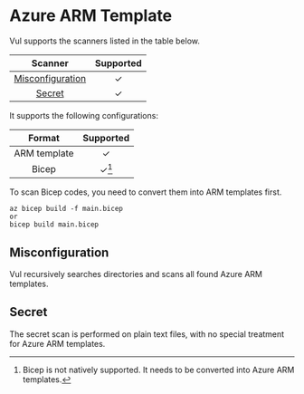 # Azure ARM Template
Vul supports the scanners listed in the table below.

|      Scanner       | Supported |
| :----------------: | :-------: |
| [Misconfiguration] |     ✓     |
|      [Secret]      |     ✓     |

It supports the following configurations:

|    Format    | Supported |
| :----------: | :-------: |
| ARM template |     ✓     |
|    Bicep     |   ✓[^1]   |

To scan Bicep codes, you need to convert them into ARM templates first.

```
az bicep build -f main.bicep
or
bicep build main.bicep
```

## Misconfiguration
Vul recursively searches directories and scans all found Azure ARM templates.

## Secret
The secret scan is performed on plain text files, with no special treatment for Azure ARM templates.

[Misconfiguration]: ../../scanner/misconfiguration/index.md
[Secret]: ../../scanner/secret.md

[^1]: Bicep is not natively supported. It needs to be converted into Azure ARM templates.